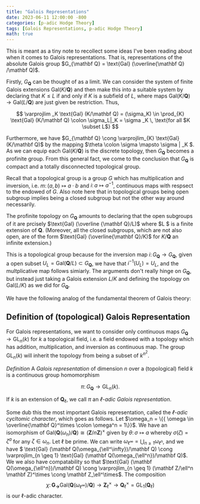 ```yaml
---
title: "Galois Representations"
date: 2023-06-11 12:00:00 -800
categories: [p-adic Hodge Theory]
tags: [Galois Representations, p-adic Hodge Theory]
math: true
---
```

This is meant as a tiny note to recollect some ideas I've been reading about when it comes to Galois representations. That is, representations of the absolute Galois group $G_{\mathbf Q} = \text{Gal} (\overline{\mathbf Q} /\mathbf Q)$. 

Firstly, $G_{\mathbf Q}$ can be thought of as a limit. We can consider the system of finite Galois extensions $\text{Gal} (K/\mathbf Q)$ and then make this into a suitable system by declaring that $K \leq L$ if and only if $K$ is a subfield of $L$, where maps $\text{Gal} (K/\mathbf Q) \to \text{Gal} (L/\mathbf Q)$ are just given be restriction. Thus, 


$$ \varprojlim _K \text{Gal} (K/\mathbf Q) =   (\sigma_K) \in \prod_{K}  \text{Gal} (K/\mathbf Q) \colon \sigma_L|_K = \sigma _K \, \text{for all $K \subset L$} $$ 


Furthermore, we have $G_{\mathbf Q} \cong \varprojlim_{K} \text{Gal} (K/\mathbf Q)$ by the mapping $\theta \colon \sigma \mapsto \sigma | _K $. As we can equip each $\text{Gal}(K/\mathbf Q)$ is the discrete topology, then $G_{\mathbf Q}$ becomes a profinite group. From this general fact, we come to the conclusion that $G_{\mathbf Q}$ is compact and a totally disconnected topological group.

Recall that a topological group is a group $G$ which has multiplication and inversion, i.e. $m \colon (a,b) \mapsto a\cdot b$ and $i \colon a \mapsto a^{-1}$,  continuous maps with respsect to the endowed of $G$. Also note here that in topological groups being open subgroup implies being a closed subgroup but not the other way around necessarily. 

The profinite topology on $G_{\mathbf Q}$ amounts to declaring that the open subgroups of it are prcisely $\text{Gal} (\overline {\mathbf Q}/L)$ where $L $ is a finite extension of $\mathbf Q$. (Moreover, all the closed subgroups, which are not also open, are of the form $\text{Gal} (\overline{\mathbf Q}/K)$ for $K/\mathbf Q$ an infinite extension.)


This is a topological group because for the inversion map $i \colon G_{\mathbf Q} \to G_{\mathbf Q}$, given a open subset $U_L = \text{Gal}(\mathbf Q/L) \subset  G_{\mathbf Q}$, we have that $i^{-1} (U_L) = U_L$, and the multplicative map follows simiarly. The arguments don't really hinge on $G_{\mathbf Q}$, but instead just taking a Galois extension $L /K$ and defining the topology on $\text{Gal} (L/K)$ as we did for $G_{\mathbf Q}$.

We have the following analog of the fundamental theorem of Galois theory:



## Definition of (topological) Galois Representation 
For Galois representations, we want to consider only continuous maps $G_{\mathbf Q} \to \text{GL}_n (k)$ for $k$ a topological field, i.e. a field endowed with a topology which has addition, multiplication, and inversion as continuous map. The group $\text{GL}_n (k)$ will inherit the topology from being a subset of $k^{n^2}$. 

*Definition* A *Galois representation* of dimension $n$ over a (topological) field $k$ is a continuous group homomorphism 

$$\pi \colon G_{\mathbf Q} \to \text{GL}_n (k).$$

If $k$ is an extension of $\mathbf Q_\ell$, we call $\pi$ an *$\ell$-adic Galois representation*.

Some dub this the most important Galois representation, called the *$\ell$-adic cycltomic character*, which goes as follows. Let $\omega_n = \{{ \omega \in \overline{\mathbf Q}^\times \colon \omega^n = 1\}}$. We have an isomorphism of $\text{Gal} (\mathbf Q(\omega_n)/\mathbf Q) \cong (\mathbf Z/n \mathbf Z)^\times$ given by $\theta  \colon \sigma \mapsto a$ whereby $\sigma(\zeta) =\zeta^a$ for any $\zeta \in \omega_n$. Let $\ell$ be prime. We can write $\omega_{\ell^{\infty}} = \bigcup_{ n \geq 1} \omega_{\ell^n}$, and we have $ \text{Gal} (\mathbf Q(\omega_{\ell^\infty})/\mathbf Q) \cong \varprojlim_{n \geq 1} \text{Gal} (\mathbf Q(\omega_{\ell^n})/\mathbf Q)$. We we also have compatability so that $\text{Gal} (\mathbf Q(\omega_{\ell^n})/\mathbf Q) \cong \varprojlim_{n \geq 1} (\mathbf Z/\ell^n \mathbf Z)^\times \cong \mathbf Z_\ell^\times$. The composition $$\chi \colon \mathbf G_\mathbf \to \text{Gal} (\mathbf Q(\omega_{\ell^\infty})/\mathbf Q) \to \mathbf Z_\ell^\times \to \mathbf Q_\ell ^\times = \text{GL}_1(\mathbf Q_\ell)$$ is our $\ell$-adic character.